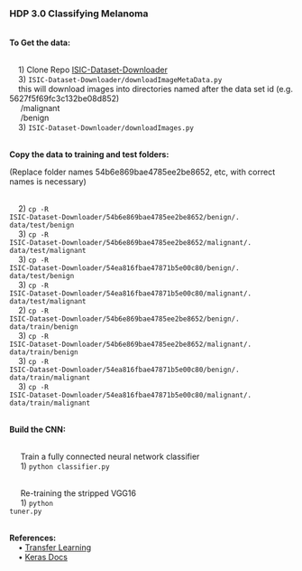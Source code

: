 <h3>HDP 3.0 Classifying Melanoma</h3>

<br><b>To Get the data:</b>

<br>&nbsp;&nbsp;&nbsp;&nbsp;1) Clone Repo <a href="https://github.com/vgupta-ai/ISIC-Dataset-Downloader/blob/master/isicDatasetDownloader.py">ISIC-Dataset-Downloader</a>
<br>&nbsp;&nbsp;&nbsp;&nbsp;3) <code>ISIC-Dataset-Downloader/downloadImageMetaData.py</code>
<br>&nbsp;&nbsp;&nbsp;&nbsp;this will download images into directories named after the data set id (e.g. 5627f5f69fc3c132be08d852)
<br>&nbsp;&nbsp;&nbsp;&nbsp;    /malignant
<br>&nbsp;&nbsp;&nbsp;&nbsp;    /benign
<br>&nbsp;&nbsp;&nbsp;&nbsp;3) <code>ISIC-Dataset-Downloader/downloadImages.py</code>


<br><b>Copy the data to training and test folders:</b>

(Replace folder names 54b6e869bae4785ee2be8652, etc, with correct names is necessary)

<br>&nbsp;&nbsp;&nbsp;&nbsp;2) <code>cp -R ISIC-Dataset-Downloader/54b6e869bae4785ee2be8652/benign/. data/test/benign</code>
<br>&nbsp;&nbsp;&nbsp;&nbsp;3) <code>cp -R ISIC-Dataset-Downloader/54b6e869bae4785ee2be8652/malignant/. data/test/malignant</code>
<br>&nbsp;&nbsp;&nbsp;&nbsp;3) <code>cp -R ISIC-Dataset-Downloader/54ea816fbae47871b5e00c80/benign/. data/test/benign</code>
<br>&nbsp;&nbsp;&nbsp;&nbsp;3) <code>cp -R ISIC-Dataset-Downloader/54ea816fbae47871b5e00c80/malignant/. data/test/malignant</code>
<br>&nbsp;&nbsp;&nbsp;&nbsp;2) <code>cp -R ISIC-Dataset-Downloader/54b6e869bae4785ee2be8652/benign/. data/train/benign</code>
<br>&nbsp;&nbsp;&nbsp;&nbsp;3) <code>cp -R ISIC-Dataset-Downloader/54b6e869bae4785ee2be8652/malignant/. data/train/benign</code>
<br>&nbsp;&nbsp;&nbsp;&nbsp;3) <code>cp -R ISIC-Dataset-Downloader/54ea816fbae47871b5e00c80/benign/. data/train/malignant</code>
<br>&nbsp;&nbsp;&nbsp;&nbsp;3) <code>cp -R ISIC-Dataset-Downloader/54ea816fbae47871b5e00c80/malignant/. data/train/malignant</code>

<br><b>Build the CNN:</b>

<br>&nbsp;&nbsp;&nbsp;&nbsp; Train a fully connected neural network classifier
<br>&nbsp;&nbsp;&nbsp;&nbsp; 1) <code>python classifier.py</code>

<br>&nbsp;&nbsp;&nbsp;&nbsp; Re-training the stripped VGG16
<br>&nbsp;&nbsp;&nbsp;&nbsp; 1) <code>python tuner.py</code>


<br><b>References:</b>
<br>&nbsp;&nbsp;&nbsp;&nbsp;&bull;&nbsp;<a href="https://blog.keras.io/building-powerful-image-classification-models-using-very-little-data.html">Transfer Learning</a>
<br>&nbsp;&nbsp;&nbsp;&nbsp;&bull;&nbsp;<a href="https://keras.io/">Keras Docs</a>

